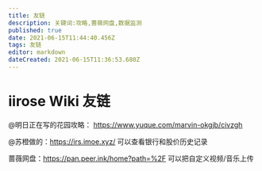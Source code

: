 ```yaml
---
title: 友链
description: 关键词:攻略,蔷薇网盘,数据监测
published: true
date: 2021-06-15T11:44:40.456Z
tags: 友链
editor: markdown
dateCreated: 2021-06-15T11:36:53.680Z
---
```


# iirose Wiki 友链

@明日正在写的花园攻略： https://www.yuque.com/marvin-okgjb/civzgh 

@苏橙做的：https://irs.imoe.xyz/  可以查看银行和股价历史记录

蔷薇网盘：https://pan.peer.ink/home?path=%2F 可以把自定义视频/音乐上传